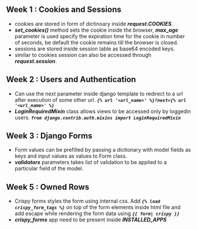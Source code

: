 ## Week 1 : Cookies and Sessions

- cookies are stored in form of dictinoary inside ***request.COOKIES***.
- ***set_cookies()*** method sets the cookie inside the browser, ***max_age*** parameter is used specify the expiration time for the cookie in number of seconds, be default the cookie remains till the browser is closed.
- sessions are stored inside session table as base64 encoded keys.
- similar to cookies session can also be accessed through ***request.session***.

## Week 2 : Users and Authentication

- Can use the next parameter inside django template to redirect to a url after execution of some other url.
***```{% url '<url_name>' %}?next={% url '<url_name>' %}```***
- ***LoginRequiredMixin*** class allows views to be accessed only by loggedin users.
***`from django.contrib.auth.mixins import LoginRequiredMixin`*** 

## Week 3 : Django Forms

- Form values can be prefilled by passing a dictionary with model fields as keys and input values as values to Form class.
- ***validators*** parameters takes list of validation to be applied to a particular field of the model.

## Week 5 : Owned Rows

- Crispy forms styles the form using internal css. Add ***`{% load crispy_form_tags %}`*** on top of the form elements inside html file and add escape while rendering the form data using ***`{{ form| crispy }}`***
- ***crispy_forms*** app need to be present inside ***INSTALLED_APPS***